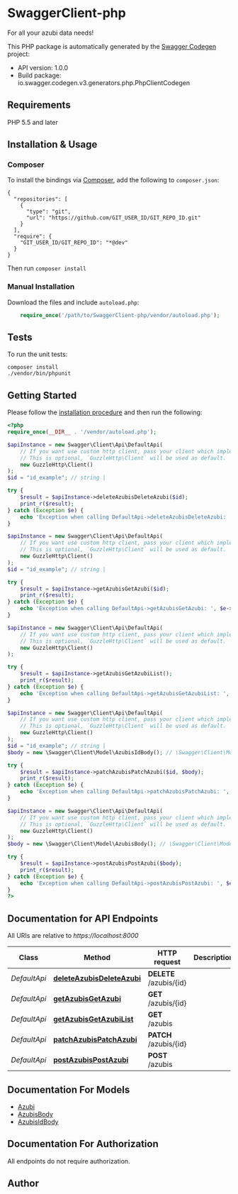 # SwaggerClient-php
For all your azubi data needs!

This PHP package is automatically generated by the [Swagger Codegen](https://github.com/swagger-api/swagger-codegen) project:

- API version: 1.0.0
- Build package: io.swagger.codegen.v3.generators.php.PhpClientCodegen

## Requirements

PHP 5.5 and later

## Installation & Usage
### Composer

To install the bindings via [Composer](http://getcomposer.org/), add the following to `composer.json`:

```
{
  "repositories": [
    {
      "type": "git",
      "url": "https://github.com/GIT_USER_ID/GIT_REPO_ID.git"
    }
  ],
  "require": {
    "GIT_USER_ID/GIT_REPO_ID": "*@dev"
  }
}
```

Then run `composer install`

### Manual Installation

Download the files and include `autoload.php`:

```php
    require_once('/path/to/SwaggerClient-php/vendor/autoload.php');
```

## Tests

To run the unit tests:

```
composer install
./vendor/bin/phpunit
```

## Getting Started

Please follow the [installation procedure](#installation--usage) and then run the following:

```php
<?php
require_once(__DIR__ . '/vendor/autoload.php');

$apiInstance = new Swagger\Client\Api\DefaultApi(
    // If you want use custom http client, pass your client which implements `GuzzleHttp\ClientInterface`.
    // This is optional, `GuzzleHttp\Client` will be used as default.
    new GuzzleHttp\Client()
);
$id = "id_example"; // string | 

try {
    $result = $apiInstance->deleteAzubisDeleteAzubi($id);
    print_r($result);
} catch (Exception $e) {
    echo 'Exception when calling DefaultApi->deleteAzubisDeleteAzubi: ', $e->getMessage(), PHP_EOL;
}

$apiInstance = new Swagger\Client\Api\DefaultApi(
    // If you want use custom http client, pass your client which implements `GuzzleHttp\ClientInterface`.
    // This is optional, `GuzzleHttp\Client` will be used as default.
    new GuzzleHttp\Client()
);
$id = "id_example"; // string | 

try {
    $result = $apiInstance->getAzubisGetAzubi($id);
    print_r($result);
} catch (Exception $e) {
    echo 'Exception when calling DefaultApi->getAzubisGetAzubi: ', $e->getMessage(), PHP_EOL;
}

$apiInstance = new Swagger\Client\Api\DefaultApi(
    // If you want use custom http client, pass your client which implements `GuzzleHttp\ClientInterface`.
    // This is optional, `GuzzleHttp\Client` will be used as default.
    new GuzzleHttp\Client()
);

try {
    $result = $apiInstance->getAzubisGetAzubiList();
    print_r($result);
} catch (Exception $e) {
    echo 'Exception when calling DefaultApi->getAzubisGetAzubiList: ', $e->getMessage(), PHP_EOL;
}

$apiInstance = new Swagger\Client\Api\DefaultApi(
    // If you want use custom http client, pass your client which implements `GuzzleHttp\ClientInterface`.
    // This is optional, `GuzzleHttp\Client` will be used as default.
    new GuzzleHttp\Client()
);
$id = "id_example"; // string | 
$body = new \Swagger\Client\Model\AzubisIdBody(); // \Swagger\Client\Model\AzubisIdBody | Input data that you want changed.

try {
    $result = $apiInstance->patchAzubisPatchAzubi($id, $body);
    print_r($result);
} catch (Exception $e) {
    echo 'Exception when calling DefaultApi->patchAzubisPatchAzubi: ', $e->getMessage(), PHP_EOL;
}

$apiInstance = new Swagger\Client\Api\DefaultApi(
    // If you want use custom http client, pass your client which implements `GuzzleHttp\ClientInterface`.
    // This is optional, `GuzzleHttp\Client` will be used as default.
    new GuzzleHttp\Client()
);
$body = new \Swagger\Client\Model\AzubisBody(); // \Swagger\Client\Model\AzubisBody | Input the azubi data

try {
    $result = $apiInstance->postAzubisPostAzubi($body);
    print_r($result);
} catch (Exception $e) {
    echo 'Exception when calling DefaultApi->postAzubisPostAzubi: ', $e->getMessage(), PHP_EOL;
}
?>
```

## Documentation for API Endpoints

All URIs are relative to *https://localhost:8000*

Class | Method | HTTP request | Description
------------ | ------------- | ------------- | -------------
*DefaultApi* | [**deleteAzubisDeleteAzubi**](docs/Api/DefaultApi.md#deleteazubisdeleteazubi) | **DELETE** /azubis/{id} | 
*DefaultApi* | [**getAzubisGetAzubi**](docs/Api/DefaultApi.md#getazubisgetazubi) | **GET** /azubis/{id} | 
*DefaultApi* | [**getAzubisGetAzubiList**](docs/Api/DefaultApi.md#getazubisgetazubilist) | **GET** /azubis | 
*DefaultApi* | [**patchAzubisPatchAzubi**](docs/Api/DefaultApi.md#patchazubispatchazubi) | **PATCH** /azubis/{id} | 
*DefaultApi* | [**postAzubisPostAzubi**](docs/Api/DefaultApi.md#postazubispostazubi) | **POST** /azubis | 

## Documentation For Models

 - [Azubi](docs/Model/Azubi.md)
 - [AzubisBody](docs/Model/AzubisBody.md)
 - [AzubisIdBody](docs/Model/AzubisIdBody.md)

## Documentation For Authorization

 All endpoints do not require authorization.


## Author



